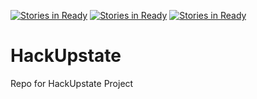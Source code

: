 [![Stories in Ready](https://badge.waffle.io/devdep/HackUpstate.png?label=ready&title=Ready)](https://waffle.io/devdep/HackUpstate)
[![Stories in Ready](https://badge.waffle.io/devdep/HackUpstate.png?label=ready&title=Ready)](https://waffle.io/devdep/HackUpstate)
[![Stories in Ready](https://badge.waffle.io/devdep/HackUpstate.png?label=ready&title=Ready)](https://waffle.io/devdep/HackUpstate)
# HackUpstate
Repo for HackUpstate Project

